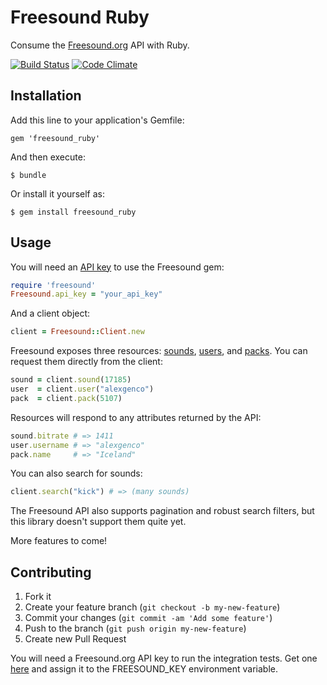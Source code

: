 # Freesound Ruby

Consume the [Freesound.org](http://www.freesound.org) API with Ruby.

[![Build Status](https://travis-ci.org/alexgenco/freesound_ruby.png)](https://travis-ci.org/alexgenco/freesound_ruby)
[![Code Climate](https://codeclimate.com/github/alexgenco/freesound_ruby.png)](https://codeclimate.com/github/alexgenco/freesound_ruby)

## Installation

Add this line to your application's Gemfile:

    gem 'freesound_ruby'

And then execute:

    $ bundle

Or install it yourself as:

    $ gem install freesound_ruby

## Usage

You will need an [API key](http://www.freesound.org/api/apply) to use the Freesound gem:

```ruby
require 'freesound'
Freesound.api_key = "your_api_key"
```

And a client object:

```ruby
client = Freesound::Client.new
```

Freesound exposes three resources: 
[sounds](http://www.freesound.org/docs/api/resources.html#sound-resource), 
[users](http://www.freesound.org/docs/api/resources.html#users), and 
[packs](http://www.freesound.org/docs/api/resources.html#packs).
You can request them directly from the client:

```ruby
sound = client.sound(17185)
user  = client.user("alexgenco")
pack  = client.pack(5107)
```

Resources will respond to any attributes returned by the API:

```ruby
sound.bitrate # => 1411
user.username # => "alexgenco"
pack.name     # => "Iceland"
```

You can also search for sounds:

```ruby
client.search("kick") # => (many sounds)
```

The Freesound API also supports pagination and robust search filters, but this
library doesn't support them quite yet.

More features to come!

## Contributing

1. Fork it
2. Create your feature branch (`git checkout -b my-new-feature`)
3. Commit your changes (`git commit -am 'Add some feature'`)
4. Push to the branch (`git push origin my-new-feature`)
5. Create new Pull Request

You will need a Freesound.org API key to run the integration tests.
Get one [here](http://www.freesound.org/api/apply) and assign it to the
FREESOUND_KEY environment variable.
